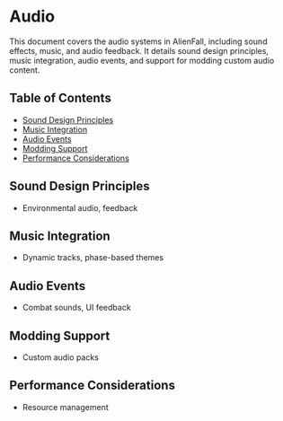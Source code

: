 # Audio

This document covers the audio systems in AlienFall, including sound effects, music, and audio feedback. It details sound design principles, music integration, audio events, and support for modding custom audio content.

## Table of Contents

- [Sound Design Principles](#sound-design-principles)
- [Music Integration](#music-integration)
- [Audio Events](#audio-events)
- [Modding Support](#modding-support)
- [Performance Considerations](#performance-considerations)

## Sound Design Principles
- Environmental audio, feedback

## Music Integration
- Dynamic tracks, phase-based themes

## Audio Events
- Combat sounds, UI feedback

## Modding Support
- Custom audio packs

## Performance Considerations
- Resource management